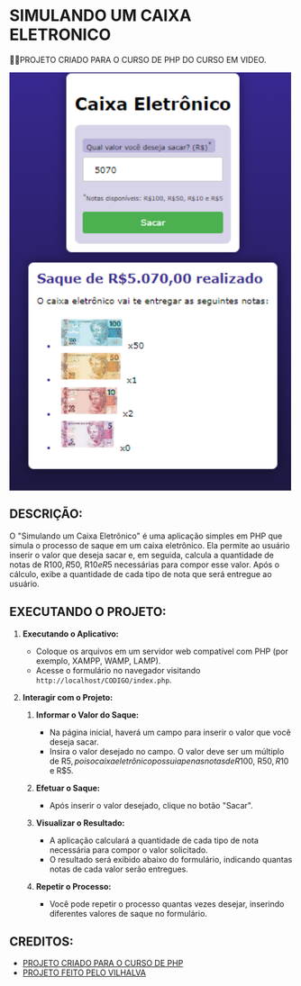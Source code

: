 # SIMULANDO UM CAIXA ELETRONICO
👨‍🏫PROJETO CRIADO PARA O CURSO DE PHP DO CURSO EM VIDEO.

<img src="FOTO.png" align="center" width="500"> <br>

## DESCRIÇÃO:
O "Simulando um Caixa Eletrônico" é uma aplicação simples em PHP que simula o processo de saque em um caixa eletrônico. Ela permite ao usuário inserir o valor que deseja sacar e, em seguida, calcula a quantidade de notas de R$100, R$50, R$10 e R$5 necessárias para compor esse valor. Após o cálculo, exibe a quantidade de cada tipo de nota que será entregue ao usuário.

## EXECUTANDO O PROJETO:
1. **Executando o Aplicativo:**
   - Coloque os arquivos em um servidor web compatível com PHP (por exemplo, XAMPP, WAMP, LAMP).
   - Acesse o formulário no navegador visitando `http://localhost/CODIGO/index.php`.

2. **Interagir com o Projeto:**
   1. **Informar o Valor do Saque:**
      - Na página inicial, haverá um campo para inserir o valor que você deseja sacar.
      - Insira o valor desejado no campo. O valor deve ser um múltiplo de R$5, pois o caixa eletrônico possui apenas notas de R$100, R$50, R$10 e R$5.

   2. **Efetuar o Saque:**
      - Após inserir o valor desejado, clique no botão "Sacar".

   3. **Visualizar o Resultado:**
      - A aplicação calculará a quantidade de cada tipo de nota necessária para compor o valor solicitado.
      - O resultado será exibido abaixo do formulário, indicando quantas notas de cada valor serão entregues.

   4. **Repetir o Processo:**
      - Você pode repetir o processo quantas vezes desejar, inserindo diferentes valores de saque no formulário.
   
## CREDITOS:
- [PROJETO CRIADO PARA O CURSO DE PHP](https://github.com/VILHALVA/CURSO-DE-PHP)
- [PROJETO FEITO PELO VILHALVA](https://github.com/VILHALVA)





